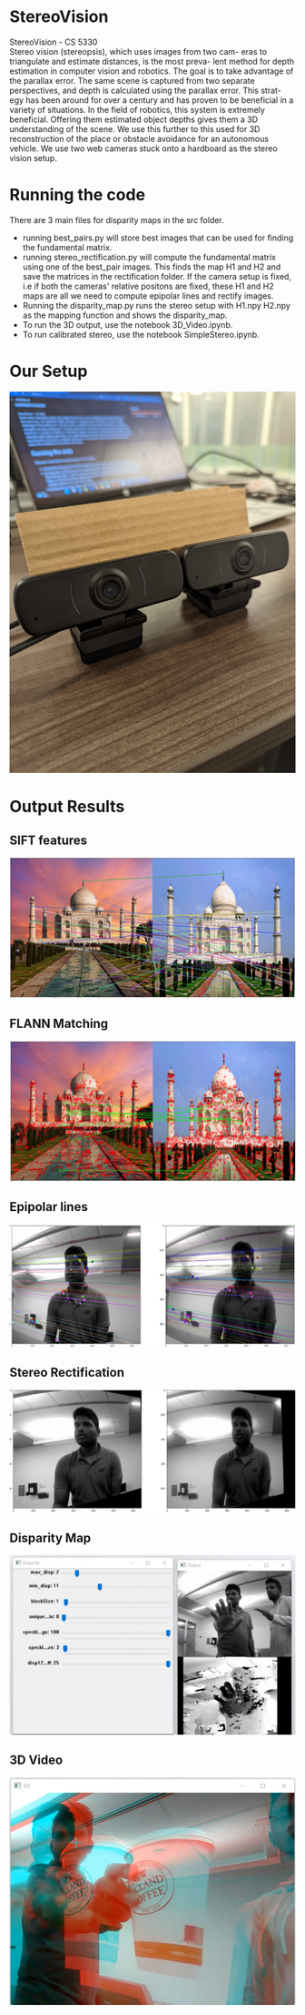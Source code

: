 # StereoVision
StereoVision - CS 5330 <br>
Stereo vision (stereopsis), which uses images from two cam-
eras to triangulate and estimate distances, is the most preva-
lent method for depth estimation in computer vision and
robotics. The goal is to take advantage of the parallax error.
The same scene is captured from two separate perspectives,
and depth is calculated using the parallax error. This strat-
egy has been around for over a century and has proven to be
beneficial in a variety of situations. In the field of robotics,
this system is extremely beneficial. Offering them estimated
object depths gives them a 3D understanding of the scene.
We use this further to this used for 3D reconstruction of the
place or obstacle avoidance for an autonomous vehicle. We
use two web cameras stuck onto a hardboard as the stereo
vision setup.

# Running the code
There are 3 main files for disparity maps in the src folder. 
- running best_pairs.py will store 
best images that can be used for finding the fundamental matrix.
- running stereo_rectification.py will compute the fundamental 
matrix using one of the best_pair images. This finds the map
H1 and H2 and save the matrices in the rectification folder. 
If the camera setup is fixed, i.e if both the cameras' relative 
positons are fixed, these H1 and H2 maps are all we need to 
compute epipolar lines and rectify images.
- Running the disparity_map.py runs the stereo setup with H1.npy
H2.npy as the mapping function and shows the disparity_map.
- To run the 3D output, use the notebook 3D_Video.ipynb.
- To run calibrated stereo, use the notebook SimpleStereo.ipynb.
# Our Setup
![image info](./res/setup.jpeg)
# Output Results
## SIFT features
![image info](./res/SIFT.png)
## FLANN Matching
![image info](./res/FLANN.png)
## Epipolar lines
![image info](./res/Epipolar_lines.png)
## Stereo Rectification
![image info](./res/Stereo_rectification.png)
## Disparity Map
![image info](./res/disparity_output_gui.png)
## 3D Video
![image info](./res/3D_out.png)
 